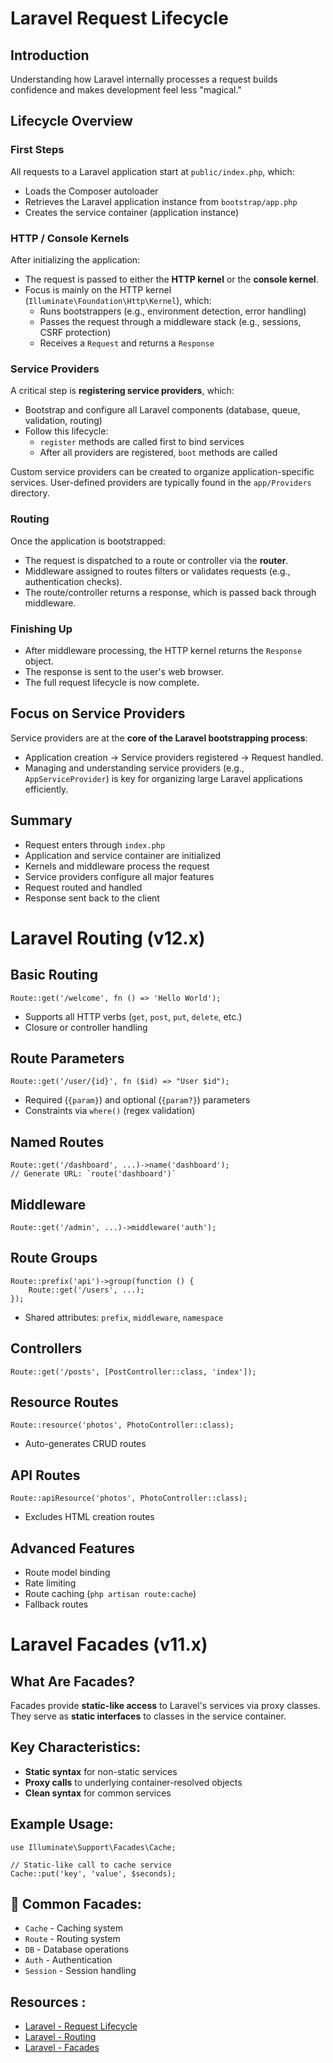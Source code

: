 # Laravel Request Lifecycle

## Introduction

Understanding how Laravel internally processes a request builds confidence and makes development feel less "magical." 

## Lifecycle Overview

### First Steps

All requests to a Laravel application start at `public/index.php`, which:
- Loads the Composer autoloader
- Retrieves the Laravel application instance from `bootstrap/app.php`
- Creates the service container (application instance)

### HTTP / Console Kernels

After initializing the application:
- The request is passed to either the **HTTP kernel** or the **console kernel**.
- Focus is mainly on the HTTP kernel (`Illuminate\Foundation\Http\Kernel`), which:
  - Runs bootstrappers (e.g., environment detection, error handling)
  - Passes the request through a middleware stack (e.g., sessions, CSRF protection)
  - Receives a `Request` and returns a `Response`

### Service Providers

A critical step is **registering service providers**, which:
- Bootstrap and configure all Laravel components (database, queue, validation, routing)
- Follow this lifecycle:
  - `register` methods are called first to bind services
  - After all providers are registered, `boot` methods are called
  
Custom service providers can be created to organize application-specific services. User-defined providers are typically found in the `app/Providers` directory.

### Routing

Once the application is bootstrapped:
- The request is dispatched to a route or controller via the **router**.
- Middleware assigned to routes filters or validates requests (e.g., authentication checks).
- The route/controller returns a response, which is passed back through middleware.

### Finishing Up

- After middleware processing, the HTTP kernel returns the `Response` object.
- The response is sent to the user's web browser.
- The full request lifecycle is now complete.

## Focus on Service Providers

Service providers are at the **core of the Laravel bootstrapping process**:
- Application creation → Service providers registered → Request handled.
- Managing and understanding service providers (e.g., `AppServiceProvider`) is key for organizing large Laravel applications efficiently.

## Summary

- Request enters through `index.php`
- Application and service container are initialized
- Kernels and middleware process the request
- Service providers configure all major features
- Request routed and handled
- Response sent back to the client

# Laravel Routing (v12.x)

## Basic Routing
```
Route::get('/welcome', fn () => 'Hello World');
```
- Supports all HTTP verbs (`get`, `post`, `put`, `delete`, etc.)
- Closure or controller handling

## Route Parameters
```
Route::get('/user/{id}', fn ($id) => "User $id");
```
- Required (`{param}`) and optional (`{param?}`) parameters
- Constraints via `where()` (regex validation)

## Named Routes
```
Route::get('/dashboard', ...)->name('dashboard');
// Generate URL: `route('dashboard')`
```

## Middleware
```
Route::get('/admin', ...)->middleware('auth');
```

## Route Groups
```
Route::prefix('api')->group(function () {
    Route::get('/users', ...);
});
```
- Shared attributes: `prefix`, `middleware`, `namespace`

## Controllers
```
Route::get('/posts', [PostController::class, 'index']);
```

## Resource Routes
```
Route::resource('photos', PhotoController::class);
```
- Auto-generates CRUD routes

## API Routes
```
Route::apiResource('photos', PhotoController::class);
```
- Excludes HTML creation routes

## Advanced Features
- Route model binding
- Rate limiting
- Route caching (`php artisan route:cache`)
- Fallback routes


# Laravel Facades (v11.x)

## What Are Facades?
Facades provide **static-like access** to Laravel's services via proxy classes. They serve as **static interfaces** to classes in the service container.

## Key Characteristics:
- **Static syntax** for non-static services
- **Proxy calls** to underlying container-resolved objects
- **Clean syntax** for common services

## Example Usage:

```
use Illuminate\Support\Facades\Cache;

// Static-like call to cache service
Cache::put('key', 'value', $seconds);
```


## 📌 Common Facades:
- `Cache` - Caching system
- `Route` - Routing system
- `DB` - Database operations
- `Auth` - Authentication
- `Session` - Session handling



## Resources :
- [Laravel - Request Lifecycle](https://laravel.com/docs/12.x/lifecycle)
- [Laravel - Routing](https://laravel.com/docs/12.x/routing)
- [Laravel - Facades](https://laravel.com/docs/11.x/facades)
